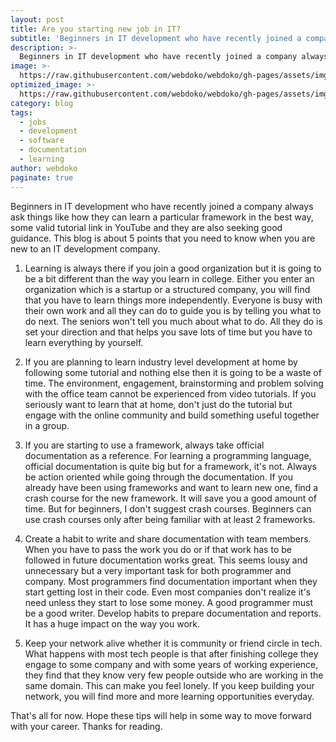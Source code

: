 ```yaml
---
layout: post
title: Are you starting new job in IT?
subtitle: 'Beginners in IT development who have recently joined a company always ask things like how they can learn a particular framework in the best way'
description: >-
  Beginners in IT development who have recently joined a company always ask things like how they can learn a particular framework in the best way, some valid tutorial link in YouTube and they are also seeking good guidance.
image: >-
  https://raw.githubusercontent.com/webdoko/webdoko/gh-pages/assets/img/blog/are-you-starting-new-job-in-it.png
optimized_image: >-
  https://raw.githubusercontent.com/webdoko/webdoko/gh-pages/assets/img/blog/are-you-starting-new-job-in-it-thumb.png
category: blog
tags:
  - jobs
  - development
  - software
  - documentation
  - learning
author: webdoko
paginate: true
---
```

Beginners in IT development who have recently joined a company always ask things like how they can learn a particular framework in the best way, some valid tutorial link in YouTube and they are also seeking good guidance. This blog is about 5 points that you need to know when you are new to an IT development company.

1. Learning is always there if you join a good organization but it is going to be a bit different than the way you learn in college. Either you enter an organization which is a startup or a structured company, you will find that you have to learn things more independently. Everyone is busy with their own work and all they can do to guide you is by telling you what to do next. The seniors won't tell you much about what to do. All they do is set your direction and that helps you save lots of time but you have to learn everything by yourself.

2. If you are planning to learn industry level development at home by following some tutorial and nothing else then it is going to be a waste of time. The environment, engagement, brainstorming and problem solving with the office team cannot be experienced from video tutorials. If you seriously want to learn that at home, don't just do the tutorial but engage with the online community and build something useful together in a group.

3. If you are starting to use a framework, always take official documentation as a reference. For learning a programming language, official documentation is quite big but for a framework, it's not. Always be action oriented while going through the documentation. If you already have been using frameworks and want to learn new one, find a crash course for the new framework. It will save you a good amount of time. But for beginners, I don't suggest crash courses. Beginners can use crash courses only after being familiar with at least 2 frameworks.

4. Create a habit to write and share documentation with team members. When you have to pass the work you do or if that work has to be followed in future documentation works great. This seems lousy and unnecessary but a very important task for both programmer and company. Most programmers find documentation important when they start getting lost in their code. Even most companies don't realize it's need unless they start to lose some money. A good programmer must be a good writer. Develop habits to prepare documentation and reports. It has a huge impact on the way you work.

5. Keep your network alive whether it is community or friend circle in tech. What happens with most tech people is that after finishing college they engage to some company and with some years of working experience, they find that they know very few people outside who are working in the same domain. This can make you feel lonely. If you keep building your network, you will find more and more learning opportunities everyday.

That's all for now. Hope these tips will help in some way to move forward with your career. Thanks for reading.
